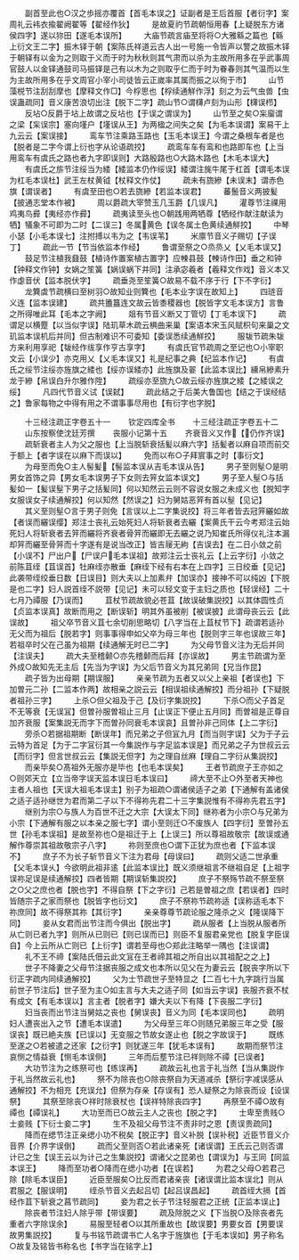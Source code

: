 <!-- { "loadSidebar": true } -->
　　副首至此也○汉之歩摇亦覆首【首毛本误之】证副者是王后首服【者衍字】案周礼云袆衣揄翟阙翟等【翟经作狄】
　　是故夏礿节疏朝恒用春【上疑脱东方诸侯四字】遂以狝田【遂毛本误所】
　　大庙节疏言庙至将将○大雅緜之篇也【緜上衍文王二字】振木铎于朝【案陈氏祥道云古人出一号施一令皆声以警之故振木铎于朝铎有以金为之则取于义而于时为秋秋则其气肃而以杀为主故所用多在乎武事周官鼓人以金铎通鼓司马振铎是己有以木为之则取乎仁而于时为眷春则其气温而以生为主故所用多在乎文周官小宰小司徒皆云正嵗率其属而振之以徇于市】
　　山节藻棁节注刮刮摩也【摩释文作□】今桴思也【桴续通觧作浮】刻之为云气虫兽【虫误蛊疏同】音义康苦浪切出注【脱下二字】疏山节○谓欂卢刻为山形【欂误栉】
　　反坫○反爵于坫上故谓之反坫也【于误之谓误为】
　　山节至之矣○杗廇谓之梁【杗误宗】塞向墐户【墐误从王】为两楹之间失之矣【为毛本误谓】案易干上九云云【案误接】
　　鸾车节注乘路玉路也【玉毛本误王】今谓之桑根车者是也【脱者是二字今谓上衍也字从论语疏挍】
　　疏鸾车车有鸾和也路即车也【上当用鸾车有虞氏之路也者九字即误则】大路殷路也○大路木路也【木毛本误大】
　　有虞氏之旂节注绥当为緌【緌监本仍作绥误】緌谓注旄牛尾于杠首【谓毛本误为杠毛本误杜】武王左杖黄钺【杖释文作仗】
　　疏未有旒縿【未误末】谓赤色旗【谓误者】
　　有虞至田也○若去旒縿【若监本误君】
　　蕃鬛音义两披髪【披通志堂本作被】
　　周以爵疏大宰赞玉几玉爵【几误凡】
　　灌尊节注祼用鸡夷鸟彛【夷经亦作彛】
　　疏夷读至头也○朝践用两牺尊【牺经作献注献读为牺】犠象不可即为二时【二误三】冬属黄色【误冬属土色黄续通觧挍】
　　中琴小瑟【小毛本误七】注拊搏以韦为之【韦误苇】
　　米廪节音义子赐切【子误丁】
　　疏此一节【节当依监本作经】
　　鲁谓至祭之○烝烝乂【乂毛本误又】
　　鼓足节注植我鼗鼓【植诗作置案植古置字】应朄县鼓【朄诗作田】垂之和钟【钟释文作钟】女娲之笙簧【娲误蜗下并同】注承宓羲者【羲释文作戏】音义本又作虙音伏【监本脱伏字】
　　疏垂尧至笙簧○故易不载不序于行【下不字衍】
　　龙簨虡节疏横曰至树羽○故知业则簨也【毛本业字误在故知上】
　　四琏音义连【监本误建】
　　疏共簠簋连文故云皆黍稷器也【脱皆字文毛本误方】言鲁之所得唯此耳【毛本之字阙】
　　爼有节音义断又丁管切【丁毛本误下】
　　疏谓足以横蹷【以当似字误】陆玑草木疏云椇曲来巢【案语本宋玉风赋枳句来巢之文玑监本误机后并同】但古制难识不可委知【委误悉续通觧挍】
　　服韨节疏朱韨方来利用享祀【韨经作绂享作亨古享字】
　　有虞氏官节疏周之至记也○小宰职文云【小误少】亦克用乂【乂毛本误又】礼是纪事之典【纪监本作记】
　　有虞氏之绥节注绥亦旌旗之緌也【绥亦误緌亦】此旌旗及翣【此监本误比】纁帛縿素升龙于縿【帛误白升尔雅作陞】
　　疏绥亦至旒九○故云绥亦旌旗之緌【之緌误之绥】
　　凡四代节音义试【误弑】
　　疏此结之于后美大鲁国也【结之于误经结之】鲁家每物之中得有用之不谓事事尽用也【有衍字也字脱】

　　十三经注疏正字卷五十一
　　钦定四库全书
　　十三经注疏正字卷五十二
　　山东按察使沈廷芳撰
　　丧服小记第十五
　　齐衰音义又作【仍作齐误】
　　疏斩衰者主人为父之服也【上当脱斩衰括髪以麻六字】括髪者以麻自项而前交于额上【者字误在以麻下而误以】
　　免而以布○子拜賔事之时【事衍文】
　　为母至而免○主人髻髪【髻监本误从吉毛本误从告】
　　男子至则髽○是明男女首饰之异【男女毛本误男子下女则去笄女监本误文】
　　男子至人髽○与括髪如一【髪误髽下男子之括髪同】何以知然云云则不容说女服之未成义也【脱知字女服误女子续通解挍】何以知然【然误之】妇为舅姑恶笄有首以髽【见记】
　　其义至则髽○言于男子则免【言误以上二字集说挍】将三年者皆去冠笄纚如故【者误而纚误缨】郑注士丧礼云始死妇人将斩衰者去纚【案黄氏干云今考郑注云始死妇人将斩衰者去笄而纚将齐衰者骨笄而纚即无去纚之说乃知崔氏所得仪礼注本漏却笄而纚至骨笄而十字遂有是说当改正】皆吉屦无絇【吉误去】在二日小敛之前【小误不】尸出户【尸误户毛本误祖】故郑注云士丧礼云【上云字衍】小敛之前陈苴绖【苴误首】牡麻绖亦散垂【麻绖下经有右本在上四字】三日绞垂【见记】此袭带绖绞垂日数【日误目】则大夫以上加素弁【加误亦】接神不可以纯凶【下脱是也二字】妇人説首绖不説带【见记】未可以轻文变于主妇之质也【轻误经】二十七月乃禫服【乃误而】
　　苴杖节疏故貌必苍苴【故误破集説挍】以其体圆性贞【贞监本误真】故断而用之【断误斩】明其外虽被削【被误披】此谓母丧云云【此误故】
　　祖父卒节音义苴七余切削思略切【八字当在上苴杖节下】疏谓若适孙无父而为祖后【脱若字】则事事得申如父卒为母三年也【脱则字三年也误故三年】若祖卒时父在己虽为祖期【续通解无时已二字】
　　为父母节音义注为无后并同【注误夫】
　　疏大夫至稽颡○亦先稽颡而后拜【亦误故】
　　男主节疏谓为至外成○故知先无主后【先当为字误】为父后节音义为其兄弟同【兄当作昆】
　　疏子皆为出母期【期误服】
　　亲亲节疏为五者又以父上亲祖【者误也】下加曽元二孙【二监本作两】故相亲之説云云【相误祖续通解挍】而分祖孙【下疑脱者祖孙三字】
　　上杀○但父祖及于己【及衍字集説挍】
　　下杀○而父子首足不无等衰【无误冝】但曽孙服曽祖止三月【止误正下便止五月同】而曽祖是正尊自加齐衰服【案集説无而字下而曽孙同衰毛本误哀】且曽孙非己同体【上二字衍】
　　旁杀○若据祖期断【断误年】而兄弟之子但冝九月【而当则字误】父为于子云云特为首足【为于二字冝衍其一今集説作与字足监本误是】而兄弟之子为世叔云云【而衍字】但言世叔云云【集説无但字】为之理自丝麻【理自二字衍从集説挍】
　　而亲毕矣○髙祖外无服亦是毕也【也毛本误矣】
　　王者节疏庶子王亦如之○则郊天立【立当帝字误天监本误日毛本误曰】
　　禘大至不止○外至者天神也主者人祖也【天误大祖毛本误主】别子为祖疏○谓诸侯适子之弟【下通解有盖诸侯之适子适孙继世为君而第二子以下不得祢先君二十三字集説惟有不得祢先君五字】
　　继别为宗○与族人为百世不迁之大宗【大误太下同】继祢者为小宗○与兄弟为小宗【下通解有服之以本亲之服七字】谓小至则迁○不废族人【四字衍】至曽孙五世【孙毛本误祖】是故至祢也○是祖迁于上【上误三】所以尊祖故敬宗【故误或通解作尊崇其祖故敬宗子八字】
　　祢则至庶也○谓下正犹为庶也者【下监本误不】
　　庶子不为长子斩节音义下注为君母【母误曰】
　　疏则父适二世承重【父毛本误乆】今欲明此祖非逺【此监本误比】既义须继祖言不继祖自足【上祖字误祢足误是续通解挍】四者皆期【期误斩集説挍】
　　庶子不祭殇节疏不祭至祭之○父之庶也者【脱也字】不得自祭【下之字衍】己若是曽祖之庶【若误者】四时皆随宗子之家而祭也【脱皆字也衍文】
　　庶子不祭祢节疏祢适【误称适毛本下祢庶同】故不得祭其祢【其衍字】
　　亲亲尊尊节疏论服之隆杀之义【隆误降下同】
　　妾从女君而出节注而今俱出【脱出字】
　　疏从服者【上当脱从服者所从亡则已者九字】则所从已则已【则已误而已】则臣不复服君亲党也【脱复字臣误自】今上云所从亡则已【上衍字】谓若至母也○郑此注略举一隅也【注误谓】
　　礼不王不禘【案陆氏佃云此文冝在王者禘其祖之所自出以其祖配之之上】
　　世子不降妻之父母节注据丧服之成文也本所以见父在为妻云云【脱丧字所以下衍正字疏内同续通解挍】
　　父为士节疏世子至特显之【二百七十九字跳行当属前世子节注后】世子至为主○如主言与大夫之适子同【如当云字误】丧服齐衰不杖有成文【有毛本误以】言主者【脱者字】嫌大夫以下有降【下丧服二字衍】
　　妇当丧而出节注当舅姑之丧也【舅误丧】音义为同【毛本误同也】
　　疏明妇人遭丧出入之节【遭毛本误遣】
　　为父母至三年○则随兄弟服三年之受【服误丧】既已絶夫族【已误以】无变服之节故女遂止也【脱之字故误于】
　　既练至遂之○若被遣之还家【之衍字】则犹遂三年【犹毛本误有】
　　故期而祭节注哀恻之情益衰【恻毛本误侧】
　　三年而后塟节注已祥则除不禫【已误者】
　　大功节注为之练祭可也【练误再】
　　疏故云礼也言于礼当然【当从集説作于礼当然故云礼也】
　　祭不为除丧也○除丧祭自为天道减杀【祭衍字减误感从通解挍】不为相充【充误允】但祭为存亲【存误有】恐人疑祭之为除丧而设【设误祭】
　　其祭至除丧○祥时除衰杖也【误祥特除丧四字】
　　再祭至不禫○故有禫也【禫误礼】
　　大功至而已○故云主人之丧也【脱之字】
　　士卑至贵贱○士妾贱【下衍士妾二字】
　　生不及祖父母节注不责非时之恩【责误贵疏同】
　　降而在缌节注正亲缌小功不税矣【脱正字】音义补脱【误补税】近臣节音义介音界【介界字误倒】
　　疏而父至则否○若此诸亲死【诸误谓】王氏云己则否谓计已之生【误王云以为计己之生集説挍】谓诸父之昆弟也【谓误为】与王同【同监本误王】
　　降而至功者○降而在缌小功者【在误若】
　　为君之父母○若君己除【除毛本误臣】
　　近臣至服矣○比反而君诸亲丧【诸误谓比监本误北】则从君服之【服误明】
　　绖杀节音义去起吕切【起吕误昌起】
　　疏首绖大搹【首经作苴下斩衰之菖节疏同】
　　妾为君之长子节注轻服君之正统【正监本误止】
　　除丧者节注妇人除乎带【带误要】
　　疏及除脱之义【下当脱○及除丧者先重者六字除误余】
　　易服至轻者○以其所重故也【故误要】男要女首【男要误故男集説挍】
　　复与书铭节疏谓书亡人名字于旌旗也【于毛本误如】男子称名○故复及铭皆书称名也【书字当在铭字上】
